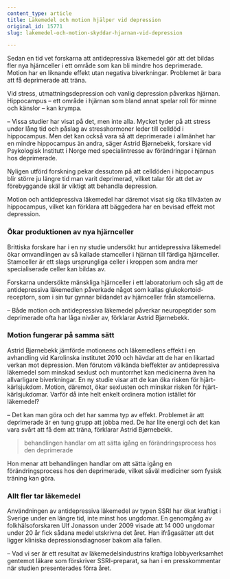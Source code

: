 ```yaml
---
content_type: article
title: Läkemedel och motion hjälper vid depression
original_id: 15771
slug: lakemedel-och-motion-skyddar-hjarnan-vid-depression

---
```


Sedan en tid vet forskarna att antidepressiva läkemedel gör att det bildas fler nya hjärnceller i ett område som kan bli mindre hos deprimerade. Motion har en liknande effekt utan negativa biverkningar. Problemet är bara att få deprimerade att träna.

Vid stress, utmattningsdepression och vanlig depression påverkas hjärnan. Hippocampus – ett område i hjärnan som bland annat spelar roll för minne och känslor – kan krympa.

– Vissa studier har visat på det, men inte alla. Mycket tyder på att stress under lång tid och påslag av stresshormoner leder till celldöd i hippocampus. Men det kan också vara så att deprimerade i allmänhet har en mindre hippocampus än andra, säger Astrid Bjørnebekk, forskare vid Psykologisk Institutt i Norge med specialintresse av förändringar i hjärnan hos deprimerade.

Nyligen utförd forskning pekar dessutom på att celldöden i hippocampus blir större ju längre tid man varit deprimerad, vilket talar för att det av förebyggande skäl är viktigt att behandla depression.

Motion och antidepressiva läkemedel har däremot visat sig öka tillväxten av hippocampus, vilket kan förklara att bäggedera har en bevisad effekt mot depression.

### Ökar produktionen av nya hjärnceller

Brittiska forskare har i en ny studie undersökt hur antidepressiva läkemedel ökar omvandlingen av så kallade stamceller i hjärnan till färdiga hjärnceller. Stamceller är ett slags ursprungliga celler i kroppen som andra mer specialiserade celler kan bildas av.

Forskarna undersökte mänskliga hjärnceller i ett laboratorium och såg att de antidepressiva läkemedlen påverkade något som kallas glukokortoid-receptorn, som i sin tur gynnar bildandet av hjärnceller från stamcellerna.

– Både motion och antidepressiva läkemedel påverkar neuropeptider som deprimerade ofta har låga nivåer av, förklarar Astrid Bjørnebekk.

### Motion fungerar på samma sätt

Astrid Bjørnebekk jämförde motionens och läkemedlens effekt i en avhandling vid Karolinska institutet 2010 och hävdar att de har en likartad verkan mot depression. Men förutom välkända bieffekter av antidepressiva läkemedel som minskad sexlust och muntorrhet kan medicinerna även ha allvarligare biverkningar. En ny studie visar att de kan öka risken för hjärt-kärlsjukdom. Motion, däremot, ökar sexlusten och minskar risken för hjärt-kärlsjukdomar. Varför då inte helt enkelt ordinera motion istället för läkemedel?

– Det kan man göra och det har samma typ av effekt. Problemet är att deprimerade är en tung grupp att jobba med. De har lite energi och det kan vara svårt att få dem att träna, förklarar Astrid Bjørnebekk.

> behandlingen handlar om att sätta igång en förändringsprocess hos den deprimerade

Hon menar att behandlingen handlar om att sätta igång en förändringsprocess hos den deprimerade, vilket såväl mediciner som fysisk träning kan göra.

### Allt fler tar läkemedel

Användningen av antidepressiva läkemedel av typen SSRI har ökat kraftigt i Sverige under en längre tid, inte minst hos ungdomar. En genomgång av folkhälsoforskaren Ulf Jonasson under 2009 visade att 14 000 ungdomar under 20 år fick sådana medel utskrivna det året. Han ifrågasätter att det ligger kliniska depressionsdiagnoser bakom alla fallen.

– Vad vi ser är ett resultat av läkemedelsindustrins kraftiga lobbyverksamhet gentemot läkare som förskriver SSRI-preparat, sa han i en presskommentar när studien presenterades förra året.

